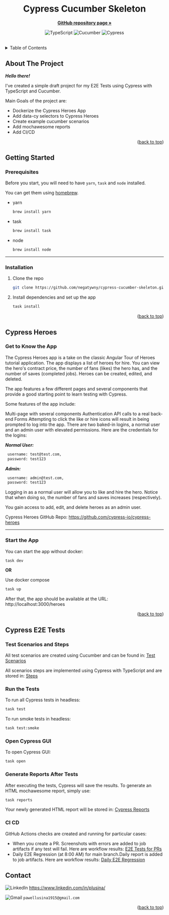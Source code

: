 <a name="readme-top"></a>
<div align="center">
<h1 align="center">Cypress Cucumber Skeleton</h3>
<a href="https://github.com/negatywny/cypress-cucumber-skeleton"><strong>GitHub repository page »</strong></a>

![TypeScript](https://img.shields.io/badge/typescript-%23007ACC.svg?style=for-the-badge&logo=typescript&logoColor=white)
![Cucumber](https://img.shields.io/badge/Cucumber-43B02A?style=for-the-badge&logo=cucumber&logoColor=white)
![Cypress](https://img.shields.io/badge/-cypress-%23E5E5E5?style=for-the-badge&logo=cypress&logoColor=058a5e)

</div>
<br>
<details>
  <summary>Table of Contents</summary>
  <ol>
    <li>
      <a href="#about-the-project">About The Project</a>
    </li>
    <li>
      <a href="#getting-started">Getting Started</a>
      <ul>
        <li><a href="#prerequisites">Prerequisites</a></li>
        <li><a href="#installation">Installation</a></li>
      </ul>
    </li>
    <li><a href="#cypress-heroes">Cypress Heroes</a></li>
    <ul>
       <li><a href="#get-to-know-the-app">Get to Know the App</a></li>
        <li><a href="#start-the-app">Start the App</a></li>
    </ul>
    <li><a href="#cypress-e2e-tests">Cypress E2E Tests</a></li>
    <ul>
       <li><a href="#test-scenarios-and-steps">Test Scenarios and Steps</a></li>
       <li><a href="#run-the-tests">Run the Tests</a></li>
        <li><a href="#open-cypress-gui">Open Cypress GUI</a></li>
        <li><a href="#generate-reports-after-tests">Generate Reports After Tests</a></li>
        <li><a href="#ci-cd">CI/CD</a></li>
    </ul>
    <li><a href="#contact">Contact</a></li>
  </ol>
</details>


## About The Project

***Hello there!***

I've created a simple draft project for my E2E Tests using Cypress with TypeScript and Cucumber. 

Main Goals of the project are:
- Dockerize the Cypress Heroes App
- Add data-cy selectors to Cypress Heroes
- Create example cucumber scenarios
- Add mochawesome reports
- Add CI/CD

<p align="right">(<a href="#readme-top">back to top</a>)</p>


## Getting Started
### Prerequisites

Before you start, you will need to have `yarn`, `task` and `node` installed.

You can get them using [homebrew](https://brew.sh/).
- yarn
  ```sh
  brew install yarn
  ```
- task
  ```sh
  brew install task
  ```
- node
  ```sh
  brew install node
  ```

---
### Installation

1. Clone the repo
   ```sh
   git clone https://github.com/negatywny/cypress-cucumber-skeleton.git
   ```
2. Install dependencies and set up the app
   ```sh
   task install
   ```

<p align="right">(<a href="#readme-top">back to top</a>)</p>


## Cypress Heroes
### Get to Know the App
The Cypress Heroes app is a take on the classic Angular Tour of Heroes tutorial application. The app displays a list of heroes for hire. You can view the hero's contract price, the number of fans (likes) the hero has, and the number of saves (completed jobs). Heroes can be created, edited, and deleted.

The app features a few different pages and several components that provide a good starting point to learn testing with Cypress.

Some features of the app include:

Multi-page with several components
Authentication
API calls to a real back-end
Forms
Attempting to click the like or hire icons will result in being prompted to log into the app. There are two baked-in logins, a normal user and an admin user with elevated permissions. Here are the credentials for the logins:

***Normal User:***
 ```sh
  username: test@test.com, 
  password: test123
```

***Admin:***
 ```sh
  username: admin@test.com, 
  password: test123
```


Logging in as a normal user will allow you to like and hire the hero. Notice that when doing so, the number of fans and saves increases (respectively).

You gain access to add, edit, and delete heroes as an admin user.

Cypress Heroes GitHub Repo:
https://github.com/cypress-io/cypress-heroes

---
### Start the App

You can start the app without docker:
 ```sh
 task dev
```

**OR**

Use docker compose
 ```sh
 task up
```

After that, the app should be available at the URL:
http://localhost:3000/heroes



<p align="right">(<a href="#readme-top">back to top</a>)</p>

## Cypress E2E Tests
### Test Scenarios and Steps

All test scenarios are created using Cucumber and can be found in: [Test Scenarios](cypress/scenarios)

All scenarios steps are implemented using Cypress with TypeScript and are stored in: [Steps](cypress/support/step_definitions)

### Run the Tests
To run all Cypress tests in headless:
 ```sh
 task test
```

To run smoke tests in headless:
```sh
task test:smoke
```

### Open Cypress GUI

To open Cypress GUI:
 ```sh
 task open
```

### Generate Reports After Tests
After executing the tests, Cypress will save the results. To generate an HTML mochawesome report, simply use:
 ```sh
 task reports
```
Your newly generated HTML report will be stored in: [Cypress Reports](cypress/reports/mochareports)

### CI CD
GitHub Actions checks are created and running for particular cases:

- When you create a PR. Screenshots with errors are added to job artifacts if any test will fail. Here are workflow results: [E2E Tests for PRs](https://github.com/negatywny/cypress-cucumber-skeleton/actions/workflows/pr-e2e-actions.yml)
- Daily E2E Regression (at 8:00 AM) for main branch.Daily report is added to job artifacts. Here are workflow results: [Daily E2E Regression](https://github.com/negatywny/cypress-cucumber-skeleton/actions/workflows/e2e_cronjob_main.yml)

## Contact

![LinkedIn](https://img.shields.io/badge/linkedin-%230077B5.svg?style=for-the-badge&logo=linkedin&logoColor=white) https://www.linkedin.com/in/plusina/

![Gmail](https://img.shields.io/badge/Gmail-D14836?style=for-the-badge&logo=gmail&logoColor=white) 
```pawellusina1915@gmail.com```

<p align="right">(<a href="#readme-top">back to top</a>)</p>







